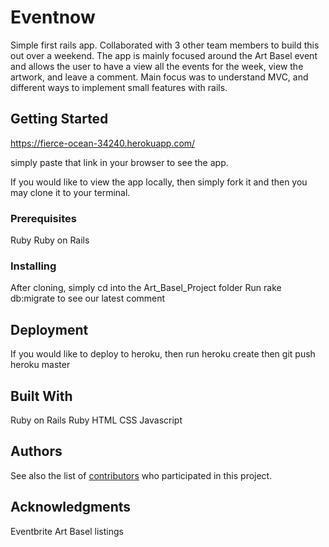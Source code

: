 # Eventnow

Simple first rails app. Collaborated with 3 other team members to build this out over a weekend. The app is mainly focused around the Art Basel event and allows the user to have a view all the events for the week, view the artwork, and leave a comment. Main focus was to understand MVC, and different ways to implement small features with rails.

## Getting Started

https://fierce-ocean-34240.herokuapp.com/

simply paste that link in your browser to see the app.

If you would like to view the app locally, then simply fork it and then you may clone it to your terminal.

### Prerequisites

Ruby
Ruby on Rails


### Installing

After cloning, simply cd into the Art_Basel_Project folder
Run rake db:migrate to see our latest comment

## Deployment

If you would like to deploy to heroku, then run heroku create
then git push heroku master

## Built With

Ruby on Rails
Ruby
HTML
CSS
Javascript 

## Authors

See also the list of [contributors](https://github.com/zmunir93/Art_Basel_Project/graphs/contributors) who participated in this project.


## Acknowledgments

Eventbrite Art Basel listings


